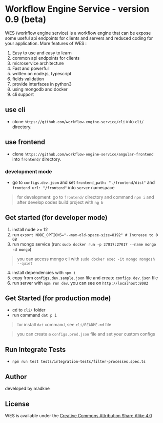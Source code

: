 # Workflow Engine Service - version 0.9 (beta)

WES (workflow engine service) is a workflow engine that can be expose some useful api endpoints for clients and servers and reduced coding for your application. More features of WES :

1. Easy to use and easy to learn
2. common api endpoints for clients
3. microservice architecture
4. Fast and powerful
5. written on node.js, typescript
6. fields validation
7. provide interfaces in python3
8. using mongodb and docker
9. cli support

## use cli

- clone `https://github.com/workflow-engine-service/cli` into `cli/` directory.

## use frontend

- clone `https://github.com/workflow-engine-service/angular-frontend` into `frontend/` directory.

### development mode

- go to `configs.dev.json` and set `frontend_path: "./frontend/dist"` and `frontend_url: "/frontend"` into `server` namespace
> for development: go to `frontend/` directory and command `npm i` and after develop codes build project with `ng b`



## Get started (for developer mode)

1. install node >= 12
2. run `export NODE_OPTIONS="--max-old-space-size=8192" # Increase to 8 GB` 
3. run mongo service (run: `sudo docker run -p 27017:27017 --name mongo -d mongo`)
> you can access mongo cli with `sudo docker exec -it mongo mongosh --quiet`
4. install dependencies with `npm i`
5. copy from `configs.dev.sample.json` file and create `configs.dev.json` file
6. run server with `npm run dev`. you can see on `http://localhost:8082`

## Get Started (for production mode)

- cd to `cli/` folder
- run command `dat p i`
> for install `dat` command, see `cli/README.md` file

> you can create a `configs.prod.json` file and set your custom configs


## Run Integrate Tests

- `npm run test tests/integration-tests/filter-processes.spec.ts` 
## Author

developed by madkne

## License
WES is available under the [Creative Commons Attribution Share Alike 4.0](./LICENSE)
